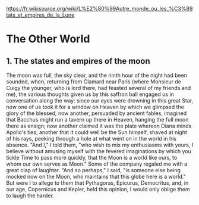 https://fr.wikisource.org/wiki/L%E2%80%99Autre_monde_ou_les_%C3%89tats_et_empires_de_la_Lune

# The Other World

## 1. The states and empires of the moon

The moon was full, the sky clear, and the ninth hour of the night had
been sounded, when, returning from Clamard near Paris (where Monsieur
de Cuigy the younger, who is lord there, had feasted several of my
friends and me), the various thoughts given us by this saffron ball
engaged us in conversation along the way: since our eyes were drowning
in this great Star, now one of us took it for a window on Heaven by
which we glimpsed the glory of the blessed; now another, persuaded by
ancient fables, imagined that Bacchus might run a tavern up there in
Heaven, hanging the full moon there as ensign; now another claimed it
was the plate whereon Diana minds Apollo's ties; another that it could
well be the Sun himself, shaved at night of his rays, peeking through
a hole at what went on in the world in his absence. "And I," I told
them, "who wish to mix my enthusiasms with yours, I believe without
amusing myself with the fevered imaginations by which you tickle Time
to pass more quickly, that the Moon is a world like ours, to whom our
own serves as Moon." Some of the company regaled me with a great clap
of laughter. "And so perhaps," I said, "is someone else being mocked
now on the Moon, who maintains that this globe here is a world." But
were I to allege to them that Pythagoras, Epicurus, Democritus, and,
in our age, Copernicus and Kepler, held this opinion, I would only
oblige them to laugh the harder.
